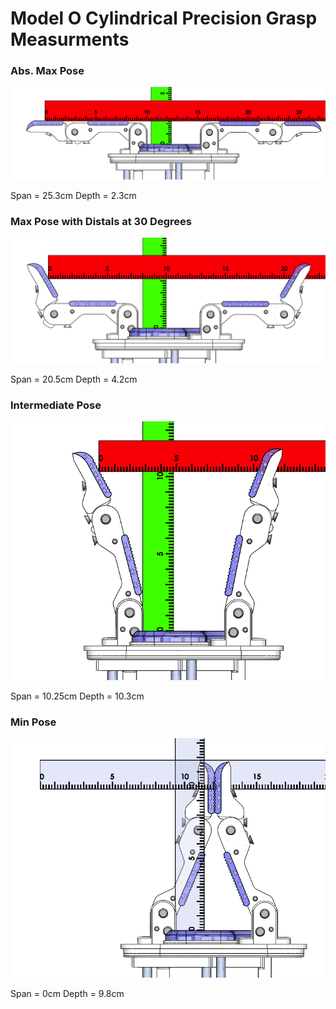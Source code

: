 # Model O Cylindrical Precision Grasp Measurments


### Abs. Max Pose
![Abs. Max Pose](Images/ModelO_Cylindrical_Precision_FullMax.png)

Span = 25.3cm
Depth = 2.3cm


### Max Pose with Distals at 30 Degrees
![Max Pose](Images/ModelO_Cylindrical_Precision_30Max.png)

Span = 20.5cm
Depth = 4.2cm


### Intermediate Pose
![Int Pose](Images/ModelO_Cylindrical_Precision_Mid.png)

Span = 10.25cm
Depth = 10.3cm


### Min Pose
![Min Pose](Images/ModelO_Cylindrical_Precision_Min.png)

Span = 0cm
Depth = 9.8cm
